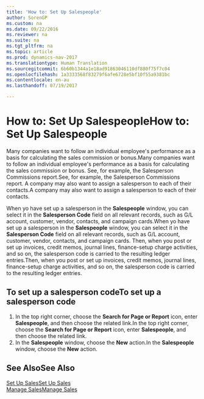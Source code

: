 ```yaml
---
title: 'How to: Set Up Salespeople'
author: SorenGP
ms.custom: na
ms.date: 09/22/2016
ms.reviewer: na
ms.suite: na
ms.tgt_pltfrm: na
ms.topic: article
ms.prod: dynamics-nav-2017
ms.translationtype: Human Translation
ms.sourcegitcommit: 6b60b1344a1e18ad91863046110df880f75f7c04
ms.openlocfilehash: 1a3333568f83279f6afe6728e5bf10f55a9381bc
ms.contentlocale: en-au
ms.lasthandoff: 07/19/2017

---
```


# <a name="how-to-set-up-salespeople"></a><span data-ttu-id="8bf4d-102">How to: Set Up Salespeople</span><span class="sxs-lookup"><span data-stu-id="8bf4d-102">How to: Set Up Salespeople</span></span>
<span data-ttu-id="8bf4d-103">Many companies want to follow an individual employee's performance as a basis for calculating the sales commission or bonus.</span><span class="sxs-lookup"><span data-stu-id="8bf4d-103">Many companies want to follow an individual employee's performance as a basis for calculating the sales commission or bonus.</span></span> <span data-ttu-id="8bf4d-104">See, for example, the Salesperson Commissions report.</span><span class="sxs-lookup"><span data-stu-id="8bf4d-104">See, for example, the Salesperson Commissions report.</span></span> <span data-ttu-id="8bf4d-105">A company may also want to assign a salesperson to each of their contacts.</span><span class="sxs-lookup"><span data-stu-id="8bf4d-105">A company may also want to assign a salesperson to each of their contacts.</span></span>

<span data-ttu-id="8bf4d-106">When yo have set up a salesperson in the **Salespeople** window, you can select it in the **Salesperson Code** field on all relevant records, such as G/L account, customer, vendor, contacts, and campaign cards.</span><span class="sxs-lookup"><span data-stu-id="8bf4d-106">When yo have set up a salesperson in the **Salespeople** window, you can select it in the **Salesperson Code** field on all relevant records, such as G/L account, customer, vendor, contacts, and campaign cards.</span></span> <span data-ttu-id="8bf4d-107">Then, when you post or set up invoices, credit memos, journal lines, finance-setup charge activities, and so on, the salesperson code is carried to the resulting ledger entries.</span><span class="sxs-lookup"><span data-stu-id="8bf4d-107">Then, when you post or set up invoices, credit memos, journal lines, finance-setup charge activities, and so on, the salesperson code is carried to the resulting ledger entries.</span></span>

## <a name="to-set-up-a-salesperson-code"></a><span data-ttu-id="8bf4d-108">To set up a salesperson code</span><span class="sxs-lookup"><span data-stu-id="8bf4d-108">To set up a salesperson code</span></span>
1. <span data-ttu-id="8bf4d-109">In the top right corner, choose the **Search for Page or Report** icon, enter **Salespeople**, and then choose the related link.</span><span class="sxs-lookup"><span data-stu-id="8bf4d-109">In the top right corner, choose the **Search for Page or Report** icon, enter **Salespeople**, and then choose the related link.</span></span>
2. <span data-ttu-id="8bf4d-110">In the **Salespeople** window, choose the **New** action.</span><span class="sxs-lookup"><span data-stu-id="8bf4d-110">In the **Salespeople** window, choose the **New** action.</span></span>

## <a name="see-also"></a><span data-ttu-id="8bf4d-111">See Also</span><span class="sxs-lookup"><span data-stu-id="8bf4d-111">See Also</span></span>  
[<span data-ttu-id="8bf4d-112">Set Up Sales</span><span class="sxs-lookup"><span data-stu-id="8bf4d-112">Set Up Sales</span></span>](sales-setup-sales.md)  
[<span data-ttu-id="8bf4d-113">Manage Sales</span><span class="sxs-lookup"><span data-stu-id="8bf4d-113">Manage Sales</span></span>](sales-manage-sales.md)

